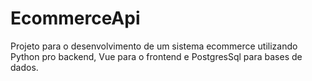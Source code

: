 # EcommerceApi

Projeto para o desenvolvimento de um sistema ecommerce utilizando Python pro backend, Vue para o frontend e PostgresSql para bases de dados.

